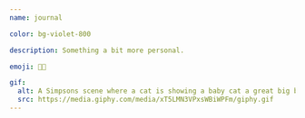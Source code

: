 ```yaml
---
name: journal

color: bg-violet-800

description: Something a bit more personal.

emoji: 👨‍💻

gif:
  alt: A Simpsons scene where a cat is showing a baby cat a great big ball of yarn.
  src: https://media.giphy.com/media/xT5LMN3VPxsWBiWPFm/giphy.gif
---
```

